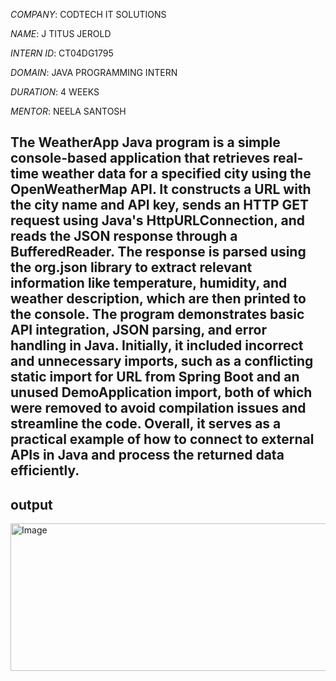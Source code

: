 *COMPANY*: CODTECH IT SOLUTIONS

*NAME*: J TITUS JEROLD

*INTERN ID*: CT04DG1795

*DOMAIN*: JAVA PROGRAMMING INTERN

*DURATION*: 4 WEEKS

*MENTOR*: NEELA SANTOSH

## The WeatherApp Java program is a simple console-based application that retrieves real-time weather data for a specified city using the OpenWeatherMap API. It constructs a URL with the city name and API key, sends an HTTP GET request using Java's HttpURLConnection, and reads the JSON response through a BufferedReader. The response is parsed using the org.json library to extract relevant information like temperature, humidity, and weather description, which are then printed to the console. The program demonstrates basic API integration, JSON parsing, and error handling in Java. Initially, it included incorrect and unnecessary imports, such as a conflicting static import for URL from Spring Boot and an unused DemoApplication import, both of which were removed to avoid compilation issues and streamline the code. Overall, it serves as a practical example of how to connect to external APIs in Java and process the returned data efficiently.
## output
<img width="566" height="236" alt="Image" src="https://github.com/user-attachments/assets/cce30a5a-52a7-4359-a3fc-81ba669a59ce" />
